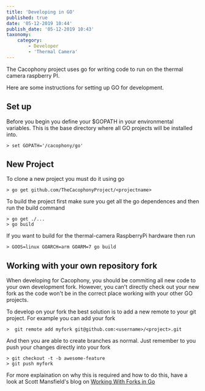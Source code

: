 ```yaml
---
title: 'Developing in GO'
published: true
date: '05-12-2019 10:44'
publish_date: '05-12-2019 10:43'
taxonomy:
    category:
        - Developer
        - 'Thermal Camera'
---
```


The Cacophony project uses go for writing code to run on the thermal camera raspberry PI.  

Here are some instructions for setting up GO for development. 

## Set up
Before you begin you define your $GOPATH in your environmental variables.   This is the base directory where all GO projects will be installed into.   
```console
> set GOPATH='/cacophony/go'
```

## New Project
To clone a new project you must do it using go
```console
> go get github.com/TheCacophonyProject/<projectname>    
```
    
To build the project first make sure you get all the go dependences and then run the build command
```console
> go get ./...
> go build
```
If you want to build for the thermal-camera RaspberryPi hardware then run
```console
> GOOS=linux GOARCH=arm GOARM=7 go build 
```
## Working with your own repository fork
When developing for Cacophony, you should be commiting all new code to your own development fork.  However, you can't directly check out your new fork as the code won't be in the correct place working with your other GO projects.  
    
To develop on your fork the best solution is to add a new remote to your git project.   For example you can add your fork
```console
>  git remote add myfork git@github.com:<username>/<project>.git
```
And then you are able to create branches as normal.   Just remember to you push your changes directly into your fork
```console
> git checkout -t -b awesome-feature
> git push myfork
```
For more explaination on why this is required and how to do this, have a look at Scott Mansfield's blog on [Working With Forks in Go](https://blog.sgmansfield.com/2016/06/working-with-forks-in-go/)